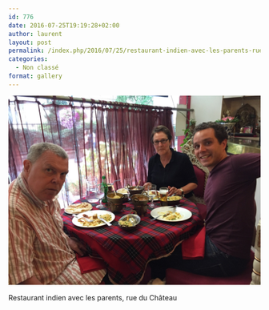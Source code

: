 ```yaml
---
id: 776
date: 2016-07-25T19:19:28+02:00
author: laurent
layout: post
permalink: /index.php/2016/07/25/restaurant-indien-avec-les-parents-rue-du-chateau/
categories:
  - Non classé
format: gallery
---
```

<img src="/images/2016/07/tumblr_oavxohMsj51uuvt0bo1_1280.jpg" />

Restaurant indien avec les parents, rue du Château